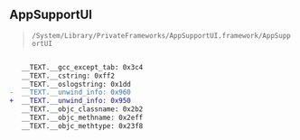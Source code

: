 ## AppSupportUI

> `/System/Library/PrivateFrameworks/AppSupportUI.framework/AppSupportUI`

```diff

   __TEXT.__gcc_except_tab: 0x3c4
   __TEXT.__cstring: 0xff2
   __TEXT.__oslogstring: 0x1dd
-  __TEXT.__unwind_info: 0x960
+  __TEXT.__unwind_info: 0x950
   __TEXT.__objc_classname: 0x2b2
   __TEXT.__objc_methname: 0x2eff
   __TEXT.__objc_methtype: 0x23f8

```

